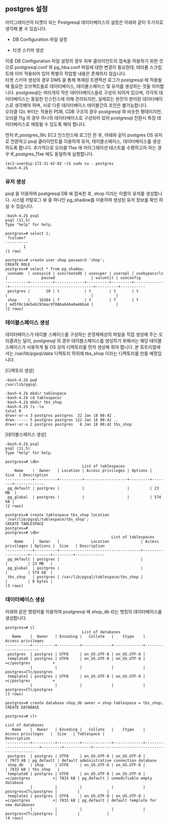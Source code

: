 ## postgres 설정 ##

마이그레이션의 타켓이 되는 Postgresql 데이터베이스의 설정은 아래와 같이 두가지로 생각해 볼 수 있습니다. 

* DB Configuration 파일 설정

* 타겟 스키마 생성

이중 DB Configuration 파일 설정의 경우 외부 클라이언트의 접속을 허용하기 위한 것으로 postgresql.conf 와 pg_hba.conf 파일에 대한 변경이 필요한데, 테라폼 스크립트에 이미 적용되어 있어 특별히 작업할 내용은 존재하지 않습니다.  
타겟 스키마 생성의 경우 DMS 을 통해 복제된 트랜잭션 로그가 postgresql 에 적용될 때 필요한 오브젝트들로 데이터베이스, 테이블스페이스 및 유저를 생성하는 것을 의미합니다. 
postgresql는 여러개의 작은 데이터베이스들로 구성이 되어져 있으며, 각각의 데이터베이스는 동일한 인스턴스에 의해 관리되지만, 실제로는 완전히 분리된 데이터베이스로
생각해야 하며, 서로 다른 데이터베이스 테이블간의 조인은 불가능합니다.   
오라클 12c 부터는 적용된 PDB, CDB 구조의 경우 postgresql 와 비슷한 형태이지만, 오라클 11g 의 경우 하나의 데이터베이스로 구성되어 있어 postgresql 전환시 특정 데이터베이스로 매핑될 수 있도록 해야 합니다. 

먼저 tf_postgres_19c EC2 인스턴스에 로그인 한 후, 아래와 같이 postgres OS 유저로 전환하고 psql 클라이언트를 이용하여 유저, 테이블스페이스, 데이터베이스를 생성하도록 합니다. 
추가적으로 오라클 11xe 에 마이그레이션 테스트를 수행하고자 하는 경우 tf_postgres_11xe 에도 동일하게 실행합니다. 
```
[ec2-user@ip-172-31-42-82 ~]$ sudo su - postgres
-bash-4.2$ 
```

### 유저 생성 ###

psql 을 이용하여 postgresql DB 에 접속한 후, shop 이라는 이름의 유저를 생성합니다. 시스템 카탈로그 뷰 중 하나인 pg_shadow를 이용하여 생성된 유저 정보를 확인 하실 수 있습니다.

```
-bash-4.2$ psql
psql (11.5)
Type "help" for help.

postgres=# select 1;
 ?column? 
----------
        1
(1 row)

postgres=# create user shop password 'shop';
CREATE ROLE
postgres=# select * from pg_shadow;
 usename  | usesysid | usecreatedb | usesuper | userepl | usebypassrls |               passwd                | valuntil | useconfig 
----------+----------+-------------+----------+---------+--------------+-------------------------------------+----------+-----------
 postgres |       10 | t           | t        | t       | t            |                                     |          | 
 shop     |    16384 | f           | f        | f       | f            | md5f0c1de5eb2934ac9f886a646a0a46ba4 |          | 
(2 rows)
```

### 테이블스페이스 생성 ###

데이터베이스가 테이블 스페이스를 구성하는 운영체제상의 파일을 직접 생성해 주는 오라클과는 달리, postgresql 의 경우 테이블스페이스를 생성하기 위해서는 해당 테이블스페이스가 사용하게 될 OS 상의 디렉토리를 먼저 생성해 줘야 합니다. 본 튜토리얼에서는 /var/lib/pgsql/data 디렉토리 하위에 tbs_shop 이라는 디렉토리를 만들 예정입니다. 

[디렉토리 생성]
```
-bash-4.2$ pwd
/var/lib/pgsql

-bash-4.2$ mkdir tablespace
-bash-4.2$ cd tablespace/
-bash-4.2$ mkdir tbs_shop
-bash-4.2$ ls -la
total 0
drwxr-xr-x 3 postgres postgres  22 Jan 18 08:42 .
drwx------ 5 postgres postgres 122 Jan 18 08:42 ..
drwxr-xr-x 2 postgres postgres   6 Jan 18 08:42 tbs_shop
```

[테이블스페이스 생성]
```
-bash-4.2$ psql
psql (11.5)
Type "help" for help.

postgres=# \db+
                                  List of tablespaces
    Name    |  Owner   | Location | Access privileges | Options |  Size  | Description 
------------+----------+----------+-------------------+---------+--------+-------------
 pg_default | postgres |          |                   |         | 23 MB  | 
 pg_global  | postgres |          |                   |         | 574 kB | 
(2 rows)

postgres=# create tablespace tbs_shop location '/var/lib/pgsql/tablespace/tbs_shop';
CREATE TABLESPACE
postgres=# 
postgres=# \db+
                                               List of tablespaces
    Name    |  Owner   |              Location              | Access privileges | Options |  Size   | Description 
------------+----------+------------------------------------+-------------------+---------+---------+-------------
 pg_default | postgres |                                    |                   |         | 23 MB   | 
 pg_global  | postgres |                                    |                   |         | 574 kB  | 
 tbs_shop   | postgres | /var/lib/pgsql/tablespace/tbs_shop |                   |         | 0 bytes | 
(3 rows)
```

### 데이터베이스 생성 ###

아래와 같은 명령어를 이용하여 postgresql 에 shop_db 라는 명칭의 데이터베이스를 생성합니다. 

```
postgres=# \l
                                  List of databases
   Name    |  Owner   | Encoding |   Collate   |    Ctype    |   Access privileges   
-----------+----------+----------+-------------+-------------+-----------------------
 postgres  | postgres | UTF8     | en_US.UTF-8 | en_US.UTF-8 | 
 template0 | postgres | UTF8     | en_US.UTF-8 | en_US.UTF-8 | =c/postgres          +
           |          |          |             |             | postgres=CTc/postgres
 template1 | postgres | UTF8     | en_US.UTF-8 | en_US.UTF-8 | =c/postgres          +
           |          |          |             |             | postgres=CTc/postgres
(3 rows)

postgres=# create database shop_db owner = shop tablespace = tbs_shop;
CREATE DATABASE

postgres=# \l+
                                                                    List of databases
   Name    |  Owner   | Encoding |   Collate   |    Ctype    |   Access privileges   |  Size   | Tablespace |                Description                 
-----------+----------+----------+-------------+-------------+-----------------------+---------+------------+--------------------------------------------
 postgres  | postgres | UTF8     | en_US.UTF-8 | en_US.UTF-8 |                       | 7973 kB | pg_default | default administrative connection database
 shop_db   | shop     | UTF8     | en_US.UTF-8 | en_US.UTF-8 |                       | 7833 kB | tbs_shop   | 
 template0 | postgres | UTF8     | en_US.UTF-8 | en_US.UTF-8 | =c/postgres          +| 7833 kB | pg_default | unmodifiable empty database
           |          |          |             |             | postgres=CTc/postgres |         |            | 
 template1 | postgres | UTF8     | en_US.UTF-8 | en_US.UTF-8 | =c/postgres          +| 7833 kB | pg_default | default template for new databases
           |          |          |             |             | postgres=CTc/postgres |         |            | 
(4 rows)
```

